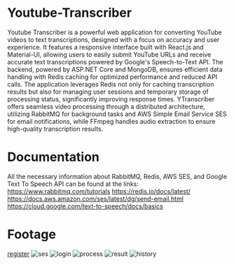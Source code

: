 # Youtube-Transcriber
Youtube Transcriber is a powerful web application for converting YouTube videos to text transcriptions, designed with a focus on accuracy and user experience. It features a responsive interface built with React.js and Material-UI, allowing users to easily submit YouTube URLs and receive accurate text transcriptions powered by Google's Speech-to-Text API. The backend, powered by ASP.NET Core and MongoDB, ensures efficient data handling with Redis caching for optimized performance and reduced API calls. The application leverages Redis not only for caching transcription results but also for managing user sessions and temporary storage of processing status, significantly improving response times. YTranscriber offers seamless video processing through a distributed architecture, utilizing RabbitMQ for background tasks and AWS Simple Email Service SES for email notifications, while FFmpeg handles audio extraction to ensure high-quality transcription results.

# Documentation
All the necessary information about RabbitMQ, Redis, AWS SES, and Google Text To Speech API can be found at the links:
https://www.rabbitmq.com/tutorials
https://redis.io/docs/latest/
https://docs.aws.amazon.com/ses/latest/dg/send-email.html
https://cloud.google.com/text-to-speech/docs/basics

# Footage
[register](https://github.com/user-attachments/assets/6714e7fa-bd9e-4d9e-a900-3964e8311d30)
![ses](https://github.com/user-attachments/assets/be304594-70fe-46d8-b94c-9d136e486a78)
![login](https://github.com/user-attachments/assets/b2fa72b7-e404-4c0f-acfd-d15976981de4)
![process](https://github.com/user-attachments/assets/ee4b22e7-f035-4908-b7dd-87d1bada2717)
![result](https://github.com/user-attachments/assets/39a5b5d6-588c-4a9a-9305-ce43b161d2be)
![history](https://github.com/user-attachments/assets/166f5b50-0393-4a85-b5e3-78156e8025d0)


